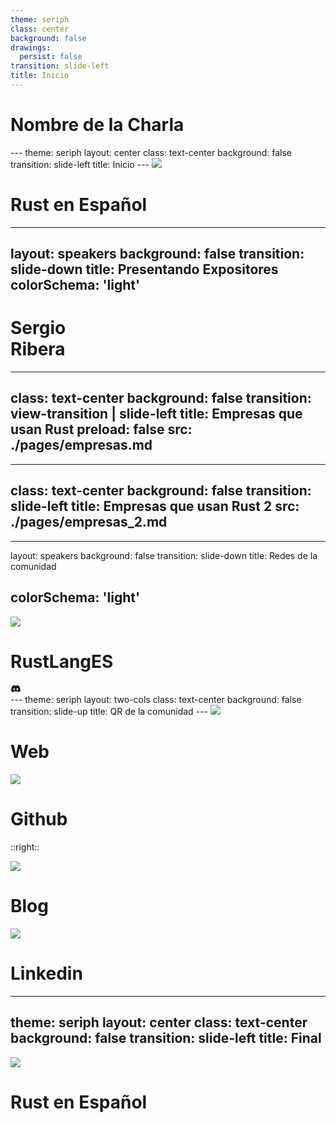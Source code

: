 ```yaml
---
theme: seriph
class: center
background: false
drawings:
  persist: false
transition: slide-left
title: Inicio
---
```

<h1><span class="title">Nombre</span> de la <span class="title">Charla</span></h1>
---
theme: seriph
layout: center
class: text-center
background: false
transition: slide-left
title: Inicio
---

<img class="max-w-150px mx-auto" src="/RustLangES.gif" />
<br/>

<div>
    <h1><span class="title text-6xl">Rust</span><span class="text-6xl"> en Español</span></h1>
</div>

---
layout: speakers
background: false
transition: slide-down
title: Presentando Expositores
colorSchema: 'light'
---

<!-- Reemplaza por los datos de los expositores -->

<div class="left">
    <h1><span class="title text-6xl">Sergio</span><br/><span class="text-6xl">Ribera</span></h1>
</div>

<div class="right">
  <ContainerCard list-class="justify-center ">
    <div class="flex gap-3 flex-col">
      <IconText text="bento.me/sergioribera">
        <carbon-earth-filled />
      </IconText>
      <IconText text="@SergioRibera">
        <carbon-logo-github />
      </IconText>
      <IconText text="/in/sergioribera">
        <carbon-logo-linkedin />
      </IconText>
    </div>
  </ContainerCard>
</div>

---
class: text-center
background: false
transition: view-transition | slide-left
title: Empresas que usan Rust
preload: false
src: ./pages/empresas.md
---
---
class: text-center
background: false
transition: slide-left
title: Empresas que usan Rust 2
src: ./pages/empresas_2.md
---
---
layout: speakers
background: false
transition: slide-down
title: Redes de la comunidad

colorSchema: 'light'
---
<div class="left flex-col">
    <img class="max-w-75px ml-[20%]" src="/RustLangES.gif" />
    <h1><span class="title text-6xl">RustLang</span><span class="text-6xl">ES</span></h1>
</div>

<div class="right">
  <ContainerCard list-class="justify-center ">
    <div class="flex gap-3 flex-col">
      <IconText text="rustlanges.github.io">
        <carbon-earth-filled />
      </IconText>
      <IconText text="rustlanges.github.io/blog">
        <carbon-book />
      </IconText>
      <IconText text="@RustLangES">
        <carbon-logo-github />
      </IconText>
      <IconText text="discord.gg/4ng5HgmaMg">
        <svg xmlns="http://www.w3.org/2000/svg" width="1.2em" height="1.2em" viewBox="0 0 24 24"><path fill="currentColor" d="M19.27 5.33C17.94 4.71 16.5 4.26 15 4a.09.09 0 0 0-.07.03c-.18.33-.39.76-.53 1.09a16.09 16.09 0 0 0-4.8 0c-.14-.34-.35-.76-.54-1.09c-.01-.02-.04-.03-.07-.03c-1.5.26-2.93.71-4.27 1.33c-.01 0-.02.01-.03.02c-2.72 4.07-3.47 8.03-3.1 11.95c0 .02.01.04.03.05c1.8 1.32 3.53 2.12 5.24 2.65c.03.01.06 0 .07-.02c.4-.55.76-1.13 1.07-1.74c.02-.04 0-.08-.04-.09c-.57-.22-1.11-.48-1.64-.78c-.04-.02-.04-.08-.01-.11c.11-.08.22-.17.33-.25c.02-.02.05-.02.07-.01c3.44 1.57 7.15 1.57 10.55 0c.02-.01.05-.01.07.01c.11.09.22.17.33.26c.04.03.04.09-.01.11c-.52.31-1.07.56-1.64.78c-.04.01-.05.06-.04.09c.32.61.68 1.19 1.07 1.74c.03.01.06.02.09.01c1.72-.53 3.45-1.33 5.25-2.65c.02-.01.03-.03.03-.05c.44-4.53-.73-8.46-3.1-11.95c-.01-.01-.02-.02-.04-.02zM8.52 14.91c-1.03 0-1.89-.95-1.89-2.12s.84-2.12 1.89-2.12c1.06 0 1.9.96 1.89 2.12c0 1.17-.84 2.12-1.89 2.12zm6.97 0c-1.03 0-1.89-.95-1.89-2.12s.84-2.12 1.89-2.12c1.06 0 1.9.96 1.89 2.12c0 1.17-.83 2.12-1.89 2.12z"/></svg>
      </IconText>
      <IconText text="/company/rustlanges">
        <carbon-logo-linkedin />
      </IconText>
    </div>
  </ContainerCard>
</div>
---
theme: seriph
layout: two-cols
class: text-center
background: false
transition: slide-up
title: QR de la comunidad
---

<img class="mx-auto max-w-170px" src="/qr_page.png" />
<h1 class="mt-3 mb-8">Web</h1>
<img class="mx-auto max-w-170px" src="/qr_github.png" />
<h1 class="mt-3 mb-8">Github</h1>

::right::

<img class="mx-auto max-w-170px" src="/qr_blog.png" />
<h1 class="mt-3 mb-8">Blog</h1>
<img class="mx-auto max-w-170px" src="/qr_linkedin.png" />
<h1 class="mt-3 mb-8">Linkedin</h1>

---
theme: seriph
layout: center
class: text-center
background: false
transition: slide-left
title: Final
---

<img class="max-w-150px mx-auto" src="/RustLangES.gif" />
<br/>

<div>
    <h1><span class="title text-6xl">Rust</span><span class="text-6xl"> en Español</span></h1>
</div>
